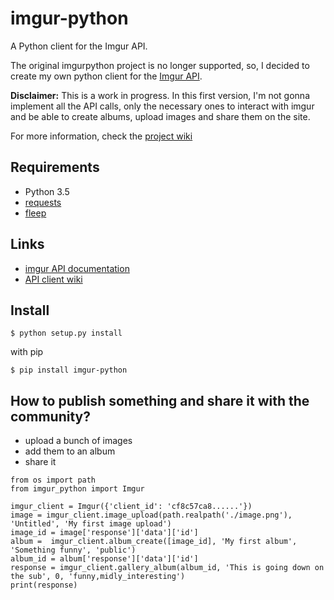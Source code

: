 imgur-python
============

A Python client for the Imgur API.

The original imgurpython project is no longer supported, so, I decided to create my own python client for the [Imgur API](https://apidocs.imgur_client.com/?version=latest).

__Disclaimer:__ This is a work in progress. In this first version, I'm not gonna implement all the API calls, only the necessary ones to interact with imgur and be able to create albums, upload images and share them on the site.

For more information, check the [project wiki](https://github.com/faustocarrera/imgur-python/wiki)

## Requirements

* Python 3.5
* [requests](https://2.python-requests.org/en/master/)
* [fleep](https://github.com/floyernick/fleep-py)

## Links

* [imgur API documentation](https://apidocs.imgur.com/?version=latest#intro)
* [API client wiki](https://github.com/faustocarrera/imgur-python/wiki)

## Install

```
$ python setup.py install
```

with pip

```
$ pip install imgur-python
```

## How to publish something and share it with the community?

* upload a bunch of images
* add them to an album
* share it

```
from os import path
from imgur_python import Imgur

imgur_client = Imgur({'client_id': 'cf8c57ca8......'})
image = imgur_client.image_upload(path.realpath('./image.png'), 'Untitled', 'My first image upload')
image_id = image['response']['data']['id']
album =  imgur_client.album_create([image_id], 'My first album', 'Something funny', 'public')
album_id = album['response']['data']['id']
response = imgur_client.gallery_album(album_id, 'This is going down on the sub', 0, 'funny,midly_interesting')
print(response)
```
